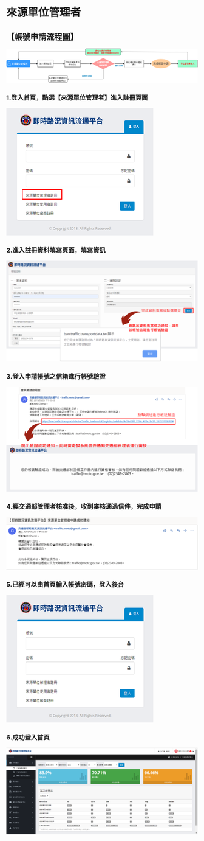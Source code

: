 # 來源單位管理者

## 【帳號申請流程圖】

![](../../.gitbook/assets/traffic-zhang-hao-guan-li-liu-cheng-fu-ben.png)

### 1.登入首頁，點選【來源單位管理者】進入註冊頁面

![](../../.gitbook/assets/image%20%28117%29.png)

### 2.進入註冊資料填寫頁面，填寫資訊

![](../../.gitbook/assets/image%20%2871%29.png)

### 3.登入申請帳號之信箱進行帳號驗證

![](../../.gitbook/assets/image%20%2865%29.png)

### 4.經交通部管理者核准後，收到審核通過信件，完成申請

![](../../.gitbook/assets/image%20%2815%29.png)

### 5.已經可以由首頁輸入帳號密碼，登入後台

![](../../.gitbook/assets/image%20%2831%29.png)

### 6.成功登入首頁

![](../../.gitbook/assets/image%20%2866%29.png)

